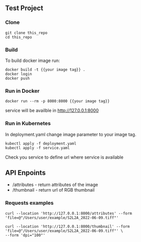 ## Test Project

### Clone
```
git clone this_repo
cd this_repo
```

### Build
To build docker image run:
```
docker build -t {{your image tag}} .
docker login
docker push
```

### Run in Docker
```
docker run --rm -p 8000:8000 {{your image tag}}
```
service will be availble in http://127.0.0.1:8000

### Run in Kubernetes
In deployment.yaml change image parameter to your image tag.
```
kubectl apply -f deployment.yaml
kubectl apply -f service.yaml
```
Check you service to define url where service is available

## API Enpoints

* /attributes - return attributes of the image
* /thumbnail - return url of RGB thumbnail

### Requests examples
```
curl --location 'http://127.0.0.1:8000/attributes' --form 'file=@"/Users/user/example/S2L2A_2022-06-09.tiff"'
```
```
curl --location 'http://127.0.0.1:8000/thumbnail' --form 'file=@"/Users/user/example/S2L2A_2022-06-09.tiff"' \
--form 'dpi="100"'
```